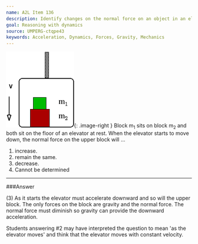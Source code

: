 ```yaml
---
name: A2L Item 136
description: Identify changes on the normal force on an object in an elevator.
goal: Reasoning with dynamics
source: UMPERG-ctqpe43
keywords: Acceleration, Dynamics, Forces, Gravity, Mechanics
---
```


![Item136_fig1.gif](../images/Item136_fig1.gif){: .image-right }  Block
m<sub>1</sub> sits on block m<sub>2</sub> and both sit on the floor of
an elevator at rest.  When the elevator starts to  move down, the normal
force on the upper block will ...

1. increase.
2. remain the same.
3. decrease.
4. Cannot be determined




<hr/>

###Answer 

(3) As it starts the elevator must accelerate downward and so
will the upper block. The only forces on the block are gravity and the
normal force. The normal force must diminish so gravity can provide the
downward acceleration.

Students answering #2 may have interpreted the question to mean 'as the
elevator moves' and think that the elevator moves with constant velocity.
